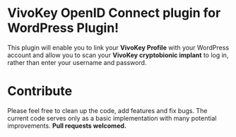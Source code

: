 # VivoKey OpenID Connect plugin for WordPress Plugin!

This plugin will enable you to link your **VivoKey Profile** with your WordPress account and allow you to scan your **VivoKey cryptobionic implant** to log in, rather than enter your username and password.


# Contribute

Please feel free to clean up the code, add features and fix bugs. The current code serves only as a basic implementation with many potential improvements.
**Pull requests welcomed.**